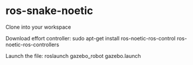 # ros-snake-noetic
Clone into your workspace

Download effort controller:
sudo apt-get install ros-noetic-ros-control ros-noetic-ros-controllers

Launch the file:
roslaunch gazebo_robot gazebo.launch
